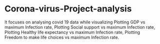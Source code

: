 # Corona-virus-Project-analysis
It focuses on analysing covid 19 data while visualizing
Plotting GDP vs maximum Infection rate,
Plotting Social support vs maximum Infection rate,
Plotting Healthy life expectancy vs maximum Infection rate,
Plotting Freedom to make life choices vs maximum Infection rate.
